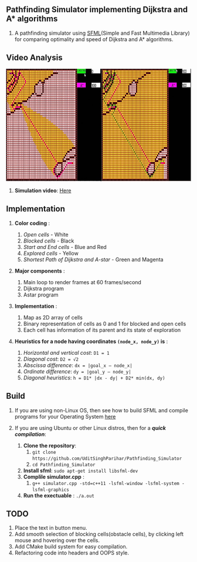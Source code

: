 ## Pathfinding Simulator implementing Dijkstra and A* algorithms ##

1. A pathfinding simulator using [SFML](https://www.sfml-dev.org/index.php)(Simple and Fast Multimedia Library) for comparing optimality and speed of Dijkstra and A* algorithms. 

## Video Analysis ##

![alt text](astar_vs_dijkstra.jpg)  

1. **Simulation video**: [Here](https://www.youtube.com/watch?v=9qLElqkVqLA&t=66s)

## Implementation ##

1. **Color coding** :
	1. *Open cells* - White
	2. *Blocked cells* - Black
	3. *Start and End cells* - Blue and Red
	4. *Explored cells* - Yellow
	5. *Shortest Path of Dijkstra and A-star* - Green and Magenta

2. **Major components** :
	1. Main loop to render frames at 60 frames/second
	2. Dijkstra program
	3. Astar program

3. **Implementation** :
	1. Map as 2D array of cells
	2. Binary representation of cells as 0 and 1 for blocked and open cells
	3. Each cell has information of its parent and its state of exploration

4. **Heuristics for a node having coordinates `(node_x, node_y)` is** :
	1. *Horizontal and vertical cost*: `D1 = 1`
	2. *Diagonal cost*: `D2 = √2`
	3. *Abscissa difference*: `dx = |goal_x – node_x|`
	4. *Ordinate difference*: `dy = |goal_y – node_y|`
	5. *Diagonal heuristics*: `h = D1* |dx - dy| + D2* min(dx, dy)`

## Build ##

1. If you are using non-Linux OS, then see how to build SFML and compile programs for your Operating System [here](https://www.sfml-dev.org/tutorials/2.5/#getting-started) 

2. If you are using Ubuntu or other Linux distros, then for a **_quick compilation_**:
	1. **Clone the repository**:
		1. `git clone https://github.com/UditSinghParihar/Pathfinding_Simulator`
		2. `cd Pathfinding_Simulator` 
	2. **Install sfml**: `sudo apt-get install libsfml-dev`
	3. **Complile simulator.cpp** :
		1. `g++ simulator.cpp -std=c++11 -lsfml-window -lsfml-system -lsfml-graphics`
	4. **Run the exectuable** : `./a.out`

## TODO ##

1. Place the text in button menu.
2. Add smooth selection of blocking cells(obstacle cells), by clicking left mouse and hovering over the cells.
3. Add CMake build system for easy compilation.
4. Refactoring code into headers and OOPS style.